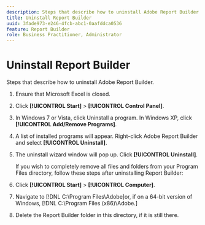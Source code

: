 ```yaml
---
description: Steps that describe how to uninstall Adobe Report Builder.
title: Uninstall Report Builder
uuid: 3fade973-e246-4fcb-abc1-0aafddca0536
feature: Report Builder
role: Business Practitioner, Administrator
---
```


# Uninstall Report Builder

Steps that describe how to uninstall Adobe Report Builder.

1. Ensure that Microsoft Excel is closed.
1. Click **[!UICONTROL Start]** > **[!UICONTROL Control Panel]**.
1. In Windows 7 or Vista, click Uninstall a program. In Windows XP, click **[!UICONTROL Add/Remove Programs]**.
1. A list of installed programs will appear. Right-click Adobe Report Builder and select **[!UICONTROL Uninstall]**.
1. The uninstall wizard window will pop up. Click **[!UICONTROL Uninstall]**.

   If you wish to completely remove all files and folders from your Program Files directory, follow these steps after uninstalling Report Builder:
1. Click **[!UICONTROL Start]** > **[!UICONTROL Computer]**.
1. Navigate to [!DNL C:\Program Files\Adobe\]or, if on a 64-bit version of Windows, [!DNL C:\Program Files (x86)\Adobe.]
1. Delete the Report Builder folder in this directory, if it is still there.
